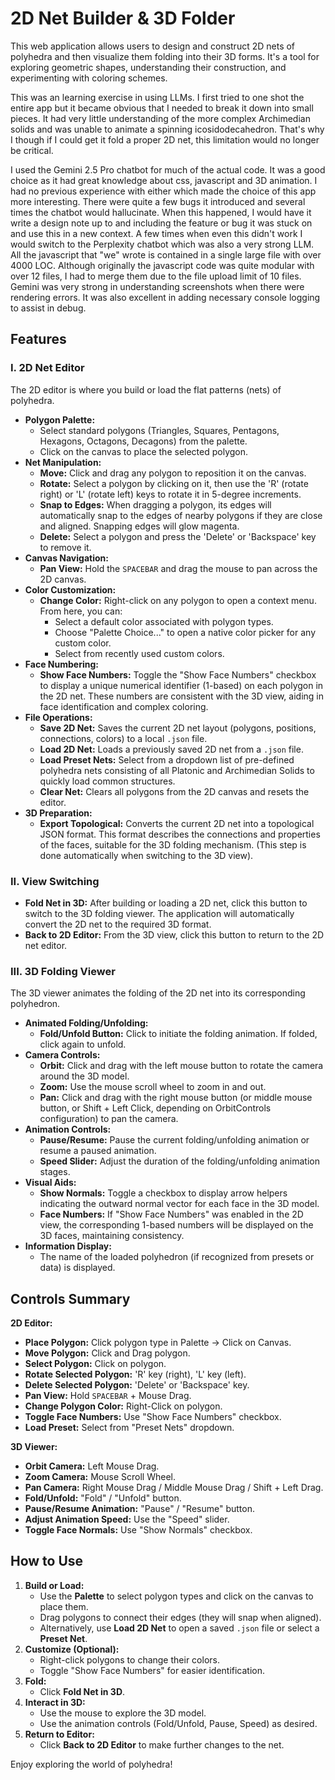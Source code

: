 # 2D Net Builder & 3D Folder

This web application allows users to design and construct 2D nets of polyhedra and then visualize them folding into their 3D forms. It's a tool for exploring geometric shapes, understanding their construction, and experimenting with coloring schemes.

This was an learning exercise in using LLMs. I first tried to one shot the entire app but it became obvious that I needed to break it down into small pieces. It had very little understanding of the more complex Archimedian solids and was unable to animate a spinning icosidodecahedron. That's why I though if I could get it fold a proper 2D net, this limitation would no longer be
critical.

I used the Gemini 2.5 Pro chatbot for much of the actual code. It was a good choice as it had great knowledge about css, javascript and 3D animation. I had no previous experience with either which made the choice of this app more interesting. There were quite a few bugs it introduced and several times the chatbot would hallucinate.
When this happened, I would have it write a design note up to and including the feature or bug it was stuck on and use this in a new context. A few times when even this didn't work I would switch to the Perplexity chatbot which was also a very strong LLM. All the javascript that "we" wrote is contained in a single large
file with over 4000 LOC. Although originally the javascript code was quite modular with over 12  files,  I had to merge them due to the file upload limit of 10 files. Gemini was very strong in understanding screenshots when there were rendering errors. It was also excellent in adding necessary console logging to assist in debug. 


## Features

### I. 2D Net Editor

The 2D editor is where you build or load the flat patterns (nets) of polyhedra.

* **Polygon Palette:**
    * Select standard polygons (Triangles, Squares, Pentagons, Hexagons, Octagons, Decagons) from the palette.
    * Click on the canvas to place the selected polygon.
* **Net Manipulation:**
    * **Move:** Click and drag any polygon to reposition it on the canvas.
    * **Rotate:** Select a polygon by clicking on it, then use the 'R' (rotate right) or 'L' (rotate left) keys to rotate it in 5-degree increments.
    * **Snap to Edges:** When dragging a polygon, its edges will automatically snap to the edges of nearby polygons if they are close and aligned. Snapping edges will glow magenta.
    * **Delete:** Select a polygon and press the 'Delete' or 'Backspace' key to remove it.
* **Canvas Navigation:**
    * **Pan View:** Hold the `SPACEBAR` and drag the mouse to pan across the 2D canvas.
* **Color Customization:**
    * **Change Color:** Right-click on any polygon to open a context menu. From here, you can:
        * Select a default color associated with polygon types.
        * Choose "Palette Choice..." to open a native color picker for any custom color.
        * Select from recently used custom colors.
* **Face Numbering:**
    * **Show Face Numbers:** Toggle the "Show Face Numbers" checkbox to display a unique numerical identifier (1-based) on each polygon in the 2D net. These numbers are consistent with the 3D view, aiding in face identification and complex coloring.
* **File Operations:**
    * **Save 2D Net:** Saves the current 2D net layout (polygons, positions, connections, colors) to a local `.json` file.
    * **Load 2D Net:** Loads a previously saved 2D net from a `.json` file.
    * **Load Preset Nets:** Select from a dropdown list of pre-defined polyhedra nets consisting of all Platonic and Archimedian Solids to quickly load common structures.
    * **Clear Net:** Clears all polygons from the 2D canvas and resets the editor.
* **3D Preparation:**
    * **Export Topological:** Converts the current 2D net into a topological JSON format. This format describes the connections and properties of the faces, suitable for the 3D folding mechanism. (This step is done automatically when switching to the 3D view).

### II. View Switching

* **Fold Net in 3D:** After building or loading a 2D net, click this button to switch to the 3D folding viewer. The application will automatically convert the 2D net to the required 3D format.
* **Back to 2D Editor:** From the 3D view, click this button to return to the 2D net editor.

### III. 3D Folding Viewer

The 3D viewer animates the folding of the 2D net into its corresponding polyhedron.

* **Animated Folding/Unfolding:**
    * **Fold/Unfold Button:** Click to initiate the folding animation. If folded, click again to unfold.
* **Camera Controls:**
    * **Orbit:** Click and drag with the left mouse button to rotate the camera around the 3D model.
    * **Zoom:** Use the mouse scroll wheel to zoom in and out.
    * **Pan:** Click and drag with the right mouse button (or middle mouse button, or Shift + Left Click, depending on OrbitControls configuration) to pan the camera.
* **Animation Controls:**
    * **Pause/Resume:** Pause the current folding/unfolding animation or resume a paused animation.
    * **Speed Slider:** Adjust the duration of the folding/unfolding animation stages.
* **Visual Aids:**
    * **Show Normals:** Toggle a checkbox to display arrow helpers indicating the outward normal vector for each face in the 3D model.
    * **Face Numbers:** If "Show Face Numbers" was enabled in the 2D view, the corresponding 1-based numbers will be displayed on the 3D faces, maintaining consistency.
* **Information Display:**
    * The name of the loaded polyhedron (if recognized from presets or data) is displayed.

## Controls Summary

**2D Editor:**

* **Place Polygon:** Click polygon type in Palette -> Click on Canvas.
* **Move Polygon:** Click and Drag polygon.
* **Select Polygon:** Click on polygon.
* **Rotate Selected Polygon:** 'R' key (right), 'L' key (left).
* **Delete Selected Polygon:** 'Delete' or 'Backspace' key.
* **Pan View:** Hold `SPACEBAR` + Mouse Drag.
* **Change Polygon Color:** Right-Click on polygon.
* **Toggle Face Numbers:** Use "Show Face Numbers" checkbox.
* **Load Preset:** Select from "Preset Nets" dropdown.

**3D Viewer:**

* **Orbit Camera:** Left Mouse Drag.
* **Zoom Camera:** Mouse Scroll Wheel.
* **Pan Camera:** Right Mouse Drag / Middle Mouse Drag / Shift + Left Drag.
* **Fold/Unfold:** "Fold" / "Unfold" button.
* **Pause/Resume Animation:** "Pause" / "Resume" button.
* **Adjust Animation Speed:** Use the "Speed" slider.
* **Toggle Face Normals:** Use "Show Normals" checkbox.

## How to Use

1.  **Build or Load:**
    * Use the **Palette** to select polygon types and click on the canvas to place them.
    * Drag polygons to connect their edges (they will snap when aligned).
    * Alternatively, use **Load 2D Net** to open a saved `.json` file or select a **Preset Net**.
2.  **Customize (Optional):**
    * Right-click polygons to change their colors.
    * Toggle "Show Face Numbers" for easier identification.
3.  **Fold:**
    * Click **Fold Net in 3D**.
4.  **Interact in 3D:**
    * Use the mouse to explore the 3D model.
    * Use the animation controls (Fold/Unfold, Pause, Speed) as desired.
5.  **Return to Editor:**
    * Click **Back to 2D Editor** to make further changes to the net.

Enjoy exploring the world of polyhedra!
